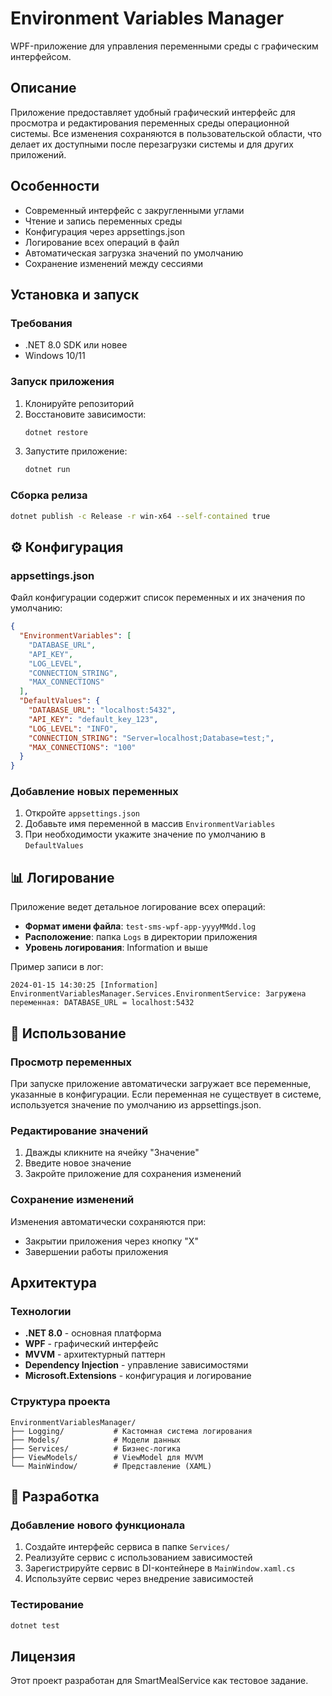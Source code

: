 # Environment Variables Manager

WPF-приложение для управления переменными среды с графическим интерфейсом.

## Описание

Приложение предоставляет удобный графический интерфейс для просмотра и редактирования переменных среды операционной системы. Все изменения сохраняются в пользовательской области, что делает их доступными после перезагрузки системы и для других приложений.

## Особенности
- Современный интерфейс с закругленными углами
- Чтение и запись переменных среды
- Конфигурация через appsettings.json
- Логирование всех операций в файл
- Автоматическая загрузка значений по умолчанию
- Сохранение изменений между сессиями

## Установка и запуск

### Требования
- .NET 8.0 SDK или новее
- Windows 10/11

### Запуск приложения
1. Клонируйте репозиторий
2. Восстановите зависимости:
   ```bash
   dotnet restore
   ```
3. Запустите приложение:
   ```bash
   dotnet run
   ```

### Сборка релиза
```bash
dotnet publish -c Release -r win-x64 --self-contained true
```

## ⚙️ Конфигурация

### appsettings.json
Файл конфигурации содержит список переменных и их значения по умолчанию:

```json
{
  "EnvironmentVariables": [
    "DATABASE_URL",
    "API_KEY",
    "LOG_LEVEL",
    "CONNECTION_STRING",
    "MAX_CONNECTIONS"
  ],
  "DefaultValues": {
    "DATABASE_URL": "localhost:5432",
    "API_KEY": "default_key_123",
    "LOG_LEVEL": "INFO",
    "CONNECTION_STRING": "Server=localhost;Database=test;",
    "MAX_CONNECTIONS": "100"
  }
}
```

### Добавление новых переменных
1. Откройте `appsettings.json`
2. Добавьте имя переменной в массив `EnvironmentVariables`
3. При необходимости укажите значение по умолчанию в `DefaultValues`

## 📊 Логирование
Приложение ведет детальное логирование всех операций:

- **Формат имени файла**: `test-sms-wpf-app-yyyyMMdd.log`
- **Расположение**: папка `Logs` в директории приложения
- **Уровень логирования**: Information и выше

Пример записи в лог:
```
2024-01-15 14:30:25 [Information] EnvironmentVariablesManager.Services.EnvironmentService: Загружена переменная: DATABASE_URL = localhost:5432
```

## 🎯 Использование

### Просмотр переменных
При запуске приложение автоматически загружает все переменные, указанные в конфигурации. Если переменная не существует в системе, используется значение по умолчанию из appsettings.json.

### Редактирование значений
1. Дважды кликните на ячейку "Значение"
2. Введите новое значение
3. Закройте приложение для сохранения изменений

### Сохранение изменений
Изменения автоматически сохраняются при:
- Закрытии приложения через кнопку "X"
- Завершении работы приложения

## Архитектура

### Технологии
- **.NET 8.0** - основная платформа
- **WPF** - графический интерфейс
- **MVVM** - архитектурный паттерн
- **Dependency Injection** - управление зависимостями
- **Microsoft.Extensions** - конфигурация и логирование

### Структура проекта
```
EnvironmentVariablesManager/
├── Logging/           # Кастомная система логирования
├── Models/            # Модели данных
├── Services/          # Бизнес-логика
├── ViewModels/        # ViewModel для MVVM
└── MainWindow/        # Представление (XAML)
```

## 🔧 Разработка

### Добавление нового функционала
1. Создайте интерфейс сервиса в папке `Services/`
2. Реализуйте сервис с использованием зависимостей
3. Зарегистрируйте сервис в DI-контейнере в `MainWindow.xaml.cs`
4. Используйте сервис через внедрение зависимостей

### Тестирование
```bash
dotnet test
```

## Лицензия

Этот проект разработан для SmartMealService как тестовое задание.
